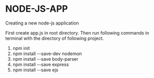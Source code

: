 # NODE-JS-APP

Creating a new node-js application

First create app.js in root directory. Then run following commands in terminal with the directory of following project.

1. npm init
2. npm install --save-dev nodemon
3. npm install --save body-parser
4. npm install --save express
5. npm install --save ejs
